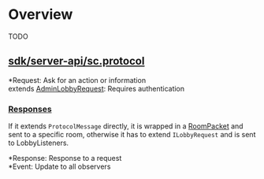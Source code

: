 # Overview

TODO

## [sdk/server-api/sc.protocol](sdk/src/server-api/sc/protocol)

*Request: Ask for an action or information  
extends [AdminLobbyRequest](sdk/src/server-api/sc/protocol/requests/ILobbyRequest.kt): Requires authentication

### [Responses](sdk/src/server-api/sc/protocol/responses)

If it extends `ProtocolMessage` directly, it is wrapped in a [RoomPacket](sdk/src/server-api/sc/protocol/responses/RoomPacket.kt)
and sent to a specific room, otherwise it has to extend `ILobbyRequest` and is sent to LobbyListeners.

*Response: Response to a request  
*Event: Update to all observers
